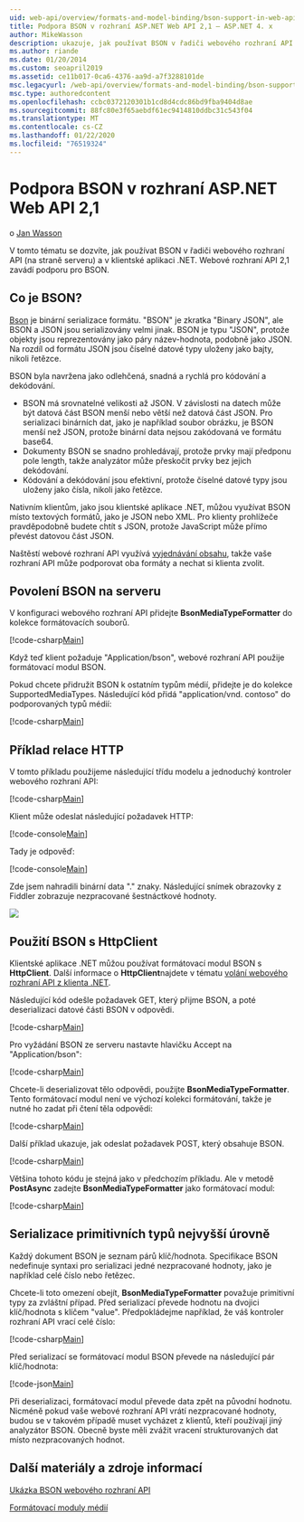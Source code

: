 ```yaml
---
uid: web-api/overview/formats-and-model-binding/bson-support-in-web-api-21
title: Podpora BSON v rozhraní ASP.NET Web API 2,1 – ASP.NET 4. x
author: MikeWasson
description: ukazuje, jak používat BSON v řadiči webového rozhraní API (na straně serveru) a v klientské aplikaci .NET pro ASP.NET 4. x.
ms.author: riande
ms.date: 01/20/2014
ms.custom: seoapril2019
ms.assetid: ce11b017-0ca6-4376-aa9d-a7f3288101de
msc.legacyurl: /web-api/overview/formats-and-model-binding/bson-support-in-web-api-21
msc.type: authoredcontent
ms.openlocfilehash: ccbc0372120301b1cd8d4cdc86bd9fba9404d8ae
ms.sourcegitcommit: 88fc80e3f65aebdf61ec9414810ddbc31c543f04
ms.translationtype: MT
ms.contentlocale: cs-CZ
ms.lasthandoff: 01/22/2020
ms.locfileid: "76519324"
---
```

# <a name="bson-support-in-aspnet-web-api-21"></a>Podpora BSON v rozhraní ASP.NET Web API 2,1

o [Jan Wasson](https://github.com/MikeWasson)

V tomto tématu se dozvíte, jak používat BSON v řadiči webového rozhraní API (na straně serveru) a v klientské aplikaci .NET. Webové rozhraní API 2,1 zavádí podporu pro BSON. 

## <a name="what-is-bson"></a>Co je BSON?

[Bson](http://bsonspec.org/) je binární serializace formátu. "BSON" je zkratka "Binary JSON", ale BSON a JSON jsou serializovány velmi jinak. BSON je typu "JSON", protože objekty jsou reprezentovány jako páry název-hodnota, podobně jako JSON. Na rozdíl od formátu JSON jsou číselné datové typy uloženy jako bajty, nikoli řetězce.

BSON byla navržena jako odlehčená, snadná a rychlá pro kódování a dekódování.

- BSON má srovnatelné velikosti až JSON. V závislosti na datech může být datová část BSON menší nebo větší než datová část JSON. Pro serializaci binárních dat, jako je například soubor obrázku, je BSON menší než JSON, protože binární data nejsou zakódovaná ve formátu base64.
- Dokumenty BSON se snadno prohledávají, protože prvky mají předponu pole length, takže analyzátor může přeskočit prvky bez jejich dekódování.
- Kódování a dekódování jsou efektivní, protože číselné datové typy jsou uloženy jako čísla, nikoli jako řetězce.

Nativním klientům, jako jsou klientské aplikace .NET, můžou využívat BSON místo textových formátů, jako je JSON nebo XML. Pro klienty prohlížeče pravděpodobně budete chtít s JSON, protože JavaScript může přímo převést datovou část JSON.

Naštěstí webové rozhraní API využívá [vyjednávání obsahu](content-negotiation.md), takže vaše rozhraní API může podporovat oba formáty a nechat si klienta zvolit.

## <a name="enabling-bson-on-the-server"></a>Povolení BSON na serveru

V konfiguraci webového rozhraní API přidejte **BsonMediaTypeFormatter** do kolekce formátovacích souborů.

[!code-csharp[Main](bson-support-in-web-api-21/samples/sample1.cs)]

Když teď klient požaduje "Application/bson", webové rozhraní API použije formátovací modul BSON.

Pokud chcete přidružit BSON k ostatním typům médií, přidejte je do kolekce SupportedMediaTypes. Následující kód přidá "application/vnd. contoso" do podporovaných typů médií:

[!code-csharp[Main](bson-support-in-web-api-21/samples/sample2.cs)]

## <a name="example-http-session"></a>Příklad relace HTTP

V tomto příkladu použijeme následující třídu modelu a jednoduchý kontroler webového rozhraní API:

[!code-csharp[Main](bson-support-in-web-api-21/samples/sample3.cs)]

Klient může odeslat následující požadavek HTTP:

[!code-console[Main](bson-support-in-web-api-21/samples/sample4.cmd)]

Tady je odpověď:

[!code-console[Main](bson-support-in-web-api-21/samples/sample5.cmd)]

Zde jsem nahradili binární data &quot;.&quot; znaky. Následující snímek obrazovky z Fiddler zobrazuje nezpracované šestnáctkové hodnoty.

[![](bson-support-in-web-api-21/_static/image2.png)](bson-support-in-web-api-21/_static/image1.png)

## <a name="using-bson-with-httpclient"></a>Použití BSON s HttpClient

Klientské aplikace .NET můžou používat formátovací modul BSON s **HttpClient**. Další informace o **HttpClient**najdete v tématu [volání webového rozhraní API z klienta .NET](../advanced/calling-a-web-api-from-a-net-client.md).

Následující kód odešle požadavek GET, který přijme BSON, a poté deserializaci datové části BSON v odpovědi.

[!code-csharp[Main](bson-support-in-web-api-21/samples/sample6.cs)]

Pro vyžádání BSON ze serveru nastavte hlavičku Accept na "Application/bson":

[!code-csharp[Main](bson-support-in-web-api-21/samples/sample7.cs)]

Chcete-li deserializovat tělo odpovědi, použijte **BsonMediaTypeFormatter**. Tento formátovací modul není ve výchozí kolekci formátování, takže je nutné ho zadat při čtení těla odpovědi:

[!code-csharp[Main](bson-support-in-web-api-21/samples/sample8.cs)]

Další příklad ukazuje, jak odeslat požadavek POST, který obsahuje BSON.

[!code-csharp[Main](bson-support-in-web-api-21/samples/sample9.cs)]

Většina tohoto kódu je stejná jako v předchozím příkladu. Ale v metodě **PostAsync** zadejte **BsonMediaTypeFormatter** jako formátovací modul:

[!code-csharp[Main](bson-support-in-web-api-21/samples/sample10.cs)]

## <a name="serializing-top-level-primitive-types"></a>Serializace primitivních typů nejvyšší úrovně

Každý dokument BSON je seznam párů klíč/hodnota. Specifikace BSON nedefinuje syntaxi pro serializaci jedné nezpracované hodnoty, jako je například celé číslo nebo řetězec.

Chcete-li toto omezení obejít, **BsonMediaTypeFormatter** považuje primitivní typy za zvláštní případ. Před serializací převede hodnotu na dvojici klíč/hodnota s klíčem "value". Předpokládejme například, že váš kontroler rozhraní API vrací celé číslo:

[!code-csharp[Main](bson-support-in-web-api-21/samples/sample11.cs)]

Před serializací se formátovací modul BSON převede na následující pár klíč/hodnota:

[!code-json[Main](bson-support-in-web-api-21/samples/sample12.json)]

Při deserializaci, formátovací modul převede data zpět na původní hodnotu. Nicméně pokud vaše webové rozhraní API vrátí nezpracované hodnoty, budou se v takovém případě muset vycházet z klientů, kteří používají jiný analyzátor BSON. Obecně byste měli zvážit vracení strukturovaných dat místo nezpracovaných hodnot.

## <a name="additional-resources"></a>Další materiály a zdroje informací

[Ukázka BSON webového rozhraní API](https://github.com/aspnet/samples/tree/master/samples/aspnet/WebApi/BSONSample/)

[Formátovací moduly médií](media-formatters.md)
